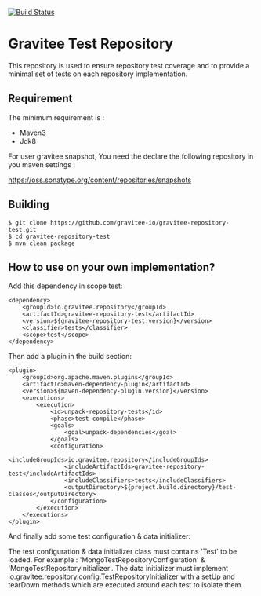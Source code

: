 [![Build Status](https://ci.gravitee.io/buildStatus/icon?job=gravitee-io/gravitee-repository-test/master)](https://ci.gravitee.io/job/gravitee-io/job/gravitee-repository-test/job/master)

# Gravitee Test Repository

This repository is used to ensure repository test coverage and to provide a minimal set of tests on each repository implementation.

## Requirement

The minimum requirement is :
 * Maven3 
 * Jdk8

For user gravitee snapshot, You need the declare the following repository in you maven settings :

https://oss.sonatype.org/content/repositories/snapshots


## Building

```
$ git clone https://github.com/gravitee-io/gravitee-repository-test.git
$ cd gravitee-repository-test
$ mvn clean package
```

## How to use on your own implementation?

Add this dependency in scope test:

    <dependency>
        <groupId>io.gravitee.repository</groupId>
        <artifactId>gravitee-repository-test</artifactId>
        <version>${gravitee-repository-test.version}</version>
        <classifier>tests</classifier>
        <scope>test</scope>
    </dependency>

Then add a plugin in the build section:

    <plugin>
        <groupId>org.apache.maven.plugins</groupId>
        <artifactId>maven-dependency-plugin</artifactId>
        <version>${maven-dependency-plugin.version}</version>
        <executions>
            <execution>
                <id>unpack-repository-tests</id>
                <phase>test-compile</phase>
                <goals>
                    <goal>unpack-dependencies</goal>
                </goals>
                <configuration>
                    <includeGroupIds>io.gravitee.repository</includeGroupIds>
                    <includeArtifactIds>gravitee-repository-test</includeArtifactIds>
                    <includeClassifiers>tests</includeClassifiers>
                    <outputDirectory>${project.build.directory}/test-classes</outputDirectory>
                </configuration>
            </execution>
        </executions>
    </plugin>

And finally add some test configuration & data initializer:

The test configuration & data initializer class must contains 'Test' to be loaded. For example : 'MongoTestRepositoryConfiguration' & 'MongoTestRepositoryInitializer'.
The data initializer must implement io.gravitee.repository.config.TestRepositoryInitializer with a setUp and tearDown methods which are executed around each test to isolate them.
